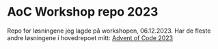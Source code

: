 # AoC Workshop repo 2023

Repo for løsningene jeg lagde på workshopen, 06.12.2023. Har de fleste andre løsningene i hovedrepoet mitt: [Advent of Code 2023](https://github.com/marius-brauterfallet/AdventOfCode2023)
